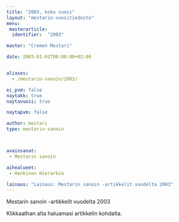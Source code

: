 ```yaml
---
title: "2003, koko vuosi"
layout: "mestarin-vuositiedosto"
menu:
 masterarticle:
  identifier:  "2003"

master: "Cremen Mestari"

date: 2003-01-01T00:00:00+02:00


aliases:
  - /mestarin-sanoin/2003/

ei_pvm: false
naytakk: true
naytavuosi: true

naytapvm: false

author: mestari
type: mestarin-sanoin



avainsanat:
 - Mestarin sanoin

aihealueet:
 - Henkinen Hierarkia

lainaus: "Lainaus: Mestarin sanoin -artikkelit vuodelta 2003"
---
```

<p>Mestarin sanoin -artikkelit vuodelta 2003</p>
<p>Klikkaathan alta haluamasi artikkelin kohdalta.</p>